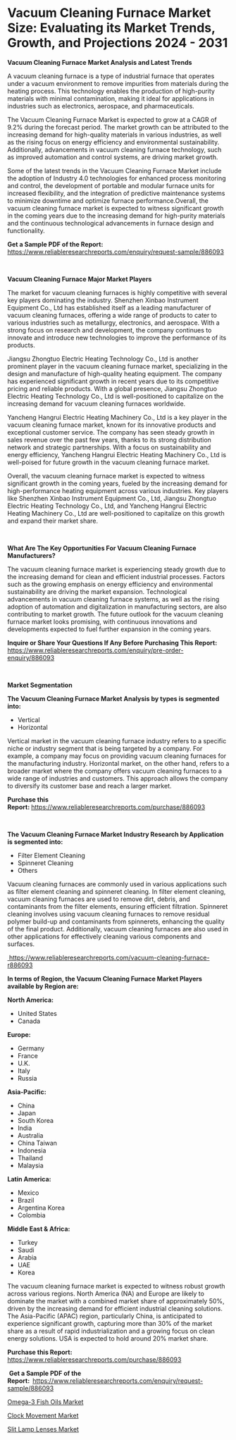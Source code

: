 <p><h1>Vacuum Cleaning Furnace Market Size: Evaluating its Market Trends, Growth, and Projections 2024 - 2031</h1></p><p><strong>Vacuum Cleaning Furnace Market Analysis and Latest Trends</strong></p>
<p><p>A vacuum cleaning furnace is a type of industrial furnace that operates under a vacuum environment to remove impurities from materials during the heating process. This technology enables the production of high-purity materials with minimal contamination, making it ideal for applications in industries such as electronics, aerospace, and pharmaceuticals.</p><p>The Vacuum Cleaning Furnace Market is expected to grow at a CAGR of 9.2% during the forecast period. The market growth can be attributed to the increasing demand for high-quality materials in various industries, as well as the rising focus on energy efficiency and environmental sustainability. Additionally, advancements in vacuum cleaning furnace technology, such as improved automation and control systems, are driving market growth.</p><p>Some of the latest trends in the Vacuum Cleaning Furnace Market include the adoption of Industry 4.0 technologies for enhanced process monitoring and control, the development of portable and modular furnace units for increased flexibility, and the integration of predictive maintenance systems to minimize downtime and optimize furnace performance.Overall, the vacuum cleaning furnace market is expected to witness significant growth in the coming years due to the increasing demand for high-purity materials and the continuous technological advancements in furnace design and functionality.</p></p>
<p><strong>Get a Sample PDF of the Report:&nbsp;</strong> <a href="https://www.reliableresearchreports.com/enquiry/request-sample/886093">https://www.reliableresearchreports.com/enquiry/request-sample/886093</a></p>
<p>&nbsp;</p>
<p><strong>Vacuum Cleaning Furnace Major Market Players</strong></p>
<p><p>The market for vacuum cleaning furnaces is highly competitive with several key players dominating the industry. Shenzhen Xinbao Instrument Equipment Co., Ltd has established itself as a leading manufacturer of vacuum cleaning furnaces, offering a wide range of products to cater to various industries such as metallurgy, electronics, and aerospace. With a strong focus on research and development, the company continues to innovate and introduce new technologies to improve the performance of its products.</p><p>Jiangsu Zhongtuo Electric Heating Technology Co., Ltd is another prominent player in the vacuum cleaning furnace market, specializing in the design and manufacture of high-quality heating equipment. The company has experienced significant growth in recent years due to its competitive pricing and reliable products. With a global presence, Jiangsu Zhongtuo Electric Heating Technology Co., Ltd is well-positioned to capitalize on the increasing demand for vacuum cleaning furnaces worldwide.</p><p>Yancheng Hangrui Electric Heating Machinery Co., Ltd is a key player in the vacuum cleaning furnace market, known for its innovative products and exceptional customer service. The company has seen steady growth in sales revenue over the past few years, thanks to its strong distribution network and strategic partnerships. With a focus on sustainability and energy efficiency, Yancheng Hangrui Electric Heating Machinery Co., Ltd is well-poised for future growth in the vacuum cleaning furnace market.</p><p>Overall, the vacuum cleaning furnace market is expected to witness significant growth in the coming years, fueled by the increasing demand for high-performance heating equipment across various industries. Key players like Shenzhen Xinbao Instrument Equipment Co., Ltd, Jiangsu Zhongtuo Electric Heating Technology Co., Ltd, and Yancheng Hangrui Electric Heating Machinery Co., Ltd are well-positioned to capitalize on this growth and expand their market share.</p></p>
<p>&nbsp;</p>
<p><strong>What Are The Key Opportunities For Vacuum Cleaning Furnace Manufacturers?</strong></p>
<p><p>The vacuum cleaning furnace market is experiencing steady growth due to the increasing demand for clean and efficient industrial processes. Factors such as the growing emphasis on energy efficiency and environmental sustainability are driving the market expansion. Technological advancements in vacuum cleaning furnace systems, as well as the rising adoption of automation and digitalization in manufacturing sectors, are also contributing to market growth. The future outlook for the vacuum cleaning furnace market looks promising, with continuous innovations and developments expected to fuel further expansion in the coming years.</p></p>
<p><strong>Inquire or Share Your Questions If Any Before Purchasing This Report:</strong> <a href="https://www.reliableresearchreports.com/enquiry/pre-order-enquiry/886093">https://www.reliableresearchreports.com/enquiry/pre-order-enquiry/886093</a></p>
<p>&nbsp;</p>
<p><strong>Market Segmentation</strong></p>
<p><strong>The Vacuum Cleaning Furnace Market Analysis by types is segmented into:</strong></p>
<p><ul><li>Vertical</li><li>Horizontal</li></ul></p>
<p><p>Vertical market in the vacuum cleaning furnace industry refers to a specific niche or industry segment that is being targeted by a company. For example, a company may focus on providing vacuum cleaning furnaces for the manufacturing industry. Horizontal market, on the other hand, refers to a broader market where the company offers vacuum cleaning furnaces to a wide range of industries and customers. This approach allows the company to diversify its customer base and reach a larger market.</p></p>
<p><strong>Purchase this Report:&nbsp;</strong><a href="https://www.reliableresearchreports.com/purchase/886093">https://www.reliableresearchreports.com/purchase/886093</a></p>
<p>&nbsp;</p>
<p><strong>The Vacuum Cleaning Furnace Market Industry Research by Application is segmented into:</strong></p>
<p><ul><li>Filter Element Cleaning</li><li>Spinneret Cleaning</li><li>Others</li></ul></p>
<p><p>Vacuum cleaning furnaces are commonly used in various applications such as filter element cleaning and spinneret cleaning. In filter element cleaning, vacuum cleaning furnaces are used to remove dirt, debris, and contaminants from the filter elements, ensuring efficient filtration. Spinneret cleaning involves using vacuum cleaning furnaces to remove residual polymer build-up and contaminants from spinnerets, enhancing the quality of the final product. Additionally, vacuum cleaning furnaces are also used in other applications for effectively cleaning various components and surfaces.</p></p>
<p><a href="https://www.reliableresearchreports.com/vacuum-cleaning-furnace-r886093">&nbsp;https://www.reliableresearchreports.com/vacuum-cleaning-furnace-r886093</a></p>
<p><strong>In terms of Region, the Vacuum Cleaning Furnace Market Players available by Region are:</strong></p>
<p>
    <p> <strong> North America: </strong>
        <ul>
            <li>United States</li>
            <li>Canada</li>
        </ul>
        </p> 
    <p> <strong> Europe: </strong>
        <ul>
            <li>Germany</li>
            <li>France</li>
            <li>U.K.</li>
            <li>Italy</li>
            <li>Russia</li>
        </ul>
        </p> 
    <p> <strong> Asia-Pacific: </strong>
        <ul>
            <li>China</li>
            <li>Japan</li>
            <li>South Korea</li>
            <li>India</li>
            <li>Australia</li>
            <li>China Taiwan</li>
            <li>Indonesia</li>
            <li>Thailand</li>
            <li>Malaysia</li>
        </ul>
        </p> 
    <p> <strong> Latin America: </strong>
        <ul>
            <li>Mexico</li>
            <li>Brazil</li>
            <li>Argentina Korea</li>
            <li>Colombia</li>
        </ul>
        </p> 
    <p> <strong> Middle East & Africa: </strong>
        <ul>
            <li>Turkey</li>
            <li>Saudi</li>
            <li>Arabia</li>
            <li>UAE</li>
            <li>Korea</li>
        </ul>
    </p>
    </p>
<p><p>The vacuum cleaning furnace market is expected to witness robust growth across various regions. North America (NA) and Europe are likely to dominate the market with a combined market share of approximately 50%, driven by the increasing demand for efficient industrial cleaning solutions. The Asia-Pacific (APAC) region, particularly China, is anticipated to experience significant growth, capturing more than 30% of the market share as a result of rapid industrialization and a growing focus on clean energy solutions. USA is expected to hold around 20% market share.</p></p>
<p><strong>Purchase this Report: </strong><a href="https://www.reliableresearchreports.com/purchase/886093">https://www.reliableresearchreports.com/purchase/886093</a></p>
<p>&nbsp;<strong>Get a Sample PDF of the Report:&nbsp;&nbsp;</strong><a href="https://www.reliableresearchreports.com/enquiry/request-sample/886093">https://www.reliableresearchreports.com/enquiry/request-sample/886093</a></p>
<p><strong></strong></p>
<p><p><a href="https://issuu.com/reportprime-2/docs/omega-3-fish-oils-market-size-2030.pptx">Omega-3 Fish Oils Market</a></p><p><a href="https://github.com/sydneyHley85/Market-Research-Report-List-1/blob/main/clock-movement-market.md">Clock Movement Market</a></p><p><a href="https://github.com/neilMartin36/Market-Research-Report-List-1/blob/main/slit-lamp-lenses-market.md">Slit Lamp Lenses Market</a></p></p>